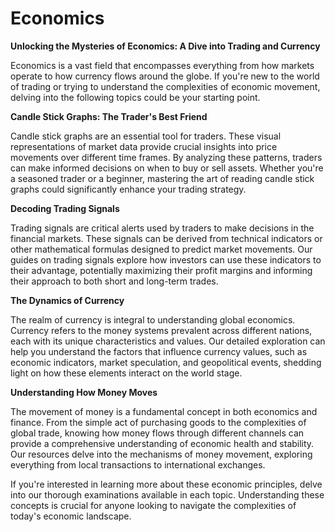 # Economics

**Unlocking the Mysteries of Economics: A Dive into Trading and Currency**

Economics is a vast field that encompasses everything from how markets operate to how currency flows around the globe. If you're new to the world of trading or trying to understand the complexities of economic movement, delving into the following topics could be your starting point.

**Candle Stick Graphs: The Trader's Best Friend**

Candle stick graphs are an essential tool for traders. These visual representations of market data provide crucial insights into price movements over different time frames. By analyzing these patterns, traders can make informed decisions on when to buy or sell assets. Whether you're a seasoned trader or a beginner, mastering the art of reading candle stick graphs could significantly enhance your trading strategy.

**Decoding Trading Signals**

Trading signals are critical alerts used by traders to make decisions in the financial markets. These signals can be derived from technical indicators or other mathematical formulas designed to predict market movements. Our guides on trading signals explore how investors can use these indicators to their advantage, potentially maximizing their profit margins and informing their approach to both short and long-term trades.

**The Dynamics of Currency**

The realm of currency is integral to understanding global economics. Currency refers to the money systems prevalent across different nations, each with its unique characteristics and values. Our detailed exploration can help you understand the factors that influence currency values, such as economic indicators, market speculation, and geopolitical events, shedding light on how these elements interact on the world stage.

**Understanding How Money Moves**

The movement of money is a fundamental concept in both economics and finance. From the simple act of purchasing goods to the complexities of global trade, knowing how money flows through different channels can provide a comprehensive understanding of economic health and stability. Our resources delve into the mechanisms of money movement, exploring everything from local transactions to international exchanges.
   
If you're interested in learning more about these economic principles, delve into our thorough examinations available in each topic. Understanding these concepts is crucial for anyone looking to navigate the complexities of today's economic landscape.
